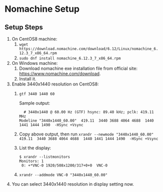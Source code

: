 # Nomachine Setup


## Setup Steps

1. On CentOS8 machine:
   1. `wget https://download.nomachine.com/download/6.12/Linux/nomachine_6.12.3_7_x86_64.rpm`
   2. `sudo dnf install nomachine_6.12.3_7_x86_64.rpm`
2. On Windows machine:
   1. Download nomachine exe installation file from official site: https://www.nomachine.com/download.
   2. Install it.
3. Enable 3440x1440 resolution on CentOS8:
   1. `gtf 3440 1440 60`

        Sample output: 
        ```console
          # 3440x1440 @ 60.00 Hz (GTF) hsync: 89.40 kHz; pclk: 419.11 MHz
        Modeline "3440x1440_60.00"  419.11  3440 3688 4064 4688  1440 1441 1444 1490  -HSync +Vsync
        ```
    2. Copy above output, then run `xrandr --newmode "3440x1440_60.00"  419.11  3440 3688 4064 4688  1440 1441 1444 1490  -HSync +Vsync`
    3. List the display:

        ```console
        $ xrandr --listmonitors
        Monitors: 1
         0: +*VNC-0 1920/508x1200/317+0+0  VNC-0
        ```
    4. `xrandr --addmode VNC-0 "3440x1440_60.00"`
4. You can select 3440x1440 resolution in display setting now.
